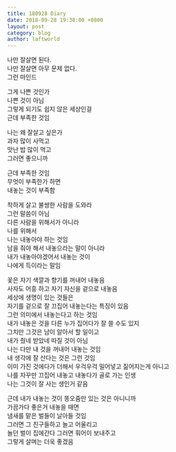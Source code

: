 ```yaml
---
title: 180928 Diary
date: 2018-09-28 19:38:00 +0800
layout: post
category: blog
author: laftworld
---
```


나만 잘살면 된다.   
나만 잘살면 아무 문제 없다.   
그런 마인드  

그게 나쁜 것인가  
나쁜 것이 아님  
그렇게 되기도 쉽지 않은 세상인걸  
근데 부족한 것임  

나는 왜 잘살고 싶은가  
과자 많이 사먹고  
맛난 밥 많이 먹고  
그러면 좋으니까  

근데 부족한 것임  
무엇이 부족한가 하면  
내놓는 것이 부족함  

착하게 살고 불쌍한 사람을 도와라  
그런 말씀이 아님  
다른 사람을 위해서가 아니라  
나를 위해서  
나는 내놓아야 하는 것임  
남을 줘야 해서 내놓으라는 말이 아니라  
내가 내놓아야겠어서 내놓는 것이  
나에게 득이라는 말임  

꽃은 자기 색깔과 향기를 꺼내어 내놓음  
사자도 어흥 하고 자기 자신을 겉으로 내놓음  
세상에 생명이 있는 것들은  
자기를 겉으로 잘 끄집어 내놓는다는 특징이 있음  
그런 의미에서 내놓는다고 하는 것임  
내가 내놓은 것을 다른 누가 집어다가 잘 쓸 수도 있지  
그치만 그것은 남이 알아서 할 일이고  
내가 줬네 받았네 따질 것이 아님  
나는 다만 내 것을 꺼내어 내놓는 것임  
내 생각에 잘 산다는 것은 그런 것임  
이미 가진 것에다가 더해서 우걱우걱 밀어넣고 짊어지는게 아니고  
나를 자꾸만 끄집어 내놓고 내놓다가 골로 가는 인생  
나는 그것이 잘 사는 생인거 같음  

근데 내가 내놓는 것이 똥오줌만 있는 것은 아니니까  
가끔가다 좋은거 내놓을 때면  
냄새를 맡은 벌들이 날아들 것임  
그러면 그 친구들하고 놀고 어울리고  
놀던 벌이 집에간다 그러면 훠어이 보내주고  
그렇게 살며는 더욱 좋겠음  
